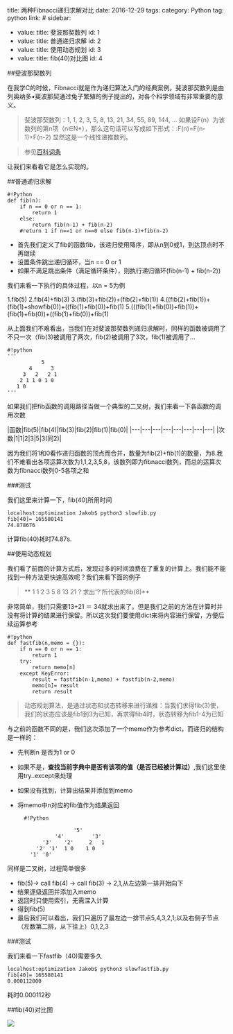 title: 两种Fibnacci递归求解对比
date: 2016-12-29
tags:
    category: Python
    tag: python
    link: #
sidebar:
- value:
    title: 斐波那契数列
    id: 1
- value:
    title: 普通递归求解
    id: 2
- value:
    title: 使用动态规划
    id: 3
- value:
    title: fib(40)对比图
    id: 4

##<a name='1'>斐波那契数列</a>

在我学C的时候，Fibnacci就是作为递归算法入门的经典案例。斐波那契数列是由列奥纳多•斐波那契通过兔子繁殖的例子提出的，对各个科学领域有非常重要的意义。


>斐波那契数列：1, 1, 2, 3, 5, 8, 13, 21, 34, 55, 89, 144, ...
>如果设F(n）为该数列的第n项（n∈N\*），那么这句话可以写成如下形式：:F(n)=F(n-1)+F(n-2)
>显然这是一个线性递推数列。

>参见[百科词条](http://baike.baidu.com/item/斐波那契数列)

让我们来看看它是怎么实现的。

<!--More-->
##<a name='2'>普通递归求解</a>

	#!Python
	def fib(n):
		if n == 0 or n == 1:
			return 1
		else:
			return fib(n-1) + fib(n-2)
		#return 1 if n==1 or n==0 else fib(n-1)+fib(n-2)

- 首先我们定义了fib的函数fib，该递归使用降序，即从n到0或1，到达顶点时不再继续
- 设置条件跳出递归循环，当n == 0 or 1
- 如果不满足跳出条件（满足循环条件），则执行递归循环(fib(n-1) + fib(n-2))

我们来看一下执行的具体过程，以n = 5为例

1.fib(5)
2.fib(4)+fib(3)
3.(fib(3)+fib(2))+(fib(2)+fib(1))
4.((fib(2)+fib(1))+(fib(1)+showfib(0))+((fib(1)+fib(0))+fib(1)
5.(((fib(1)+fib(0))+fib(1))+(fib(1)+fib(0))+((fib(1)+fib(0))+fib(1)

从上面我们不难看出，当我们在对斐波那契数列递归求解时，同样的函数被调用了不只一次（fib(3)被调用了两次，fib(2)被调用了3次，fib(1)被调用了...


	#!python
	'''
		       5
		   4      3
		 3   2   2 1
		2 1 1 0 1 0 
	   1 0 
	'''

如果我们把fib函数的调用路径当做一个典型的二叉树，我们来看一下各函数的调用次数

|函数|fib(5)|fib(4)|fib(3)|fib(2)|fib(1)|fib(0)|
|---|---|---|---|---|---|---|---|
|次数|1|1|2|3|5|3(同2)|

因为我们将1和0看作递归函数的顶点而合并，数量为fib(2)+fib(1)的数量，为8.我们不难看出各项运算次数为1,1,2,3,5,8，该数列即为fibnacci数列，而总的运算次数为fibnacci数列0-5各项之和


###测试

我们这里来计算一下，fib(40)所用时间

	localhost:optimization Jakob$ python3 slowfib.py 
	fib[40]= 165580141
	74.878676

计算fib(40)耗时74.87s.

##<a name='3'>使用动态规划</a>

我们看了前面的计算方式后，发现过多的时间浪费在了重复的计算上。我们能不能找到一种方法更快速高效呢？我们来看下面的例子

>** 1 1 2 3 5 8 13 21 ? 求出'?'所代表的fib(8)**

非常简单，我们只需要13+21 ＝ 34就求出来了。但是我们之前的方法在计算时并没有将计算的结果进行保留。所以这次我们要使用dict来将内容进行保留，方便后续运算参考

	#!python
	def fastfib(n,memo = {}):
		if n == 0 or n == 1:
			return 1
		try:
			return memo[n]
		except KeyError:
			result = fastfib(n-1,memo) + fastfib(n-2,memo)
			memo[n]= result
			return result

> 动态规划算法，是通过状态和状态转移来进行递推：当我们求得fib(3)使，我们的状态应该是fib1到3为已知，再求得fib4时，状态转移为fib1-4为已知


与之前的函数不同的是，我们这次添加了一个memo作为参考dict，而递归的结构是一样的：

- 先判断n 是否为1 or 0
- 如果不是，**查找当前字典中是否有该项的值（是否已经被计算过）**,我们这里使用try..except来处理
- 如果没有找到，计算出结果并添加到memo
- 将memo中n对应的fib值作为结果返回

		#!Python
		
						'5'
				  '4'         '3'
			  '3'    '2'     2   1
			'2' '1'  1 0    1 0 
		  '1' '0' 
	



同样是二叉树，过程简单很多
- fib(5)-> call fib(4) -> call fib(3) -> 2,1,从左边第一排开始向下
- 结果逐级返回并添加入memo
- 返回时只使用索引，无需深入计算
- 得到fib(5)
- 最后我们可以看出，我们只遍历了最左边一排节点5,4,3,2,1;以及右侧子节点（左数第二排，从下往上）0,1,2,3

###测试

我们来看一下fastfib（40)需要多久

	localhost:optimization Jakob$ python3 slowfastfib.py 
	fib[40]= 165580141
	0.000112000

耗时0.000112秒

##<a name='4'>fib(40)对比图</a>

![](../../static/img/18/slowfastfib.png)



